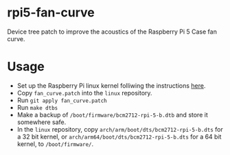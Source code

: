 # rpi5-fan-curve
Device tree patch to improve the acoustics of the Raspberry Pi 5 Case fan curve.

# Usage
- Set up the Raspberry Pi linux kernel folliwing the instructions [here](https://www.raspberrypi.com/documentation/computers/linux_kernel.html).
- Copy `fan_curve.patch` into the `linux` repository.
- Run `git apply fan_curve.patch`
- Run `make dtbs`
- Make a backup of `/boot/firmware/bcm2712-rpi-5-b.dtb` and store it somewhere safe.
- In the `linux` repository, copy `arch/arm/boot/dts/bcm2712-rpi-5-b.dts` for a 32 bit kernel, or `arch/arm64/boot/dts/bcm2712-rpi-5-b.dts` for a 64 bit kernel, to `/boot/firmware/`.

